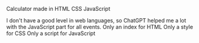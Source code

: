 Calculator made in HTML CSS JavaScript

I don't have a good level in web languages, so ChatGPT helped me a lot with the JavaScript part for all events.
Only an index for HTML
Only a style for CSS
Only a script for JavaScript
